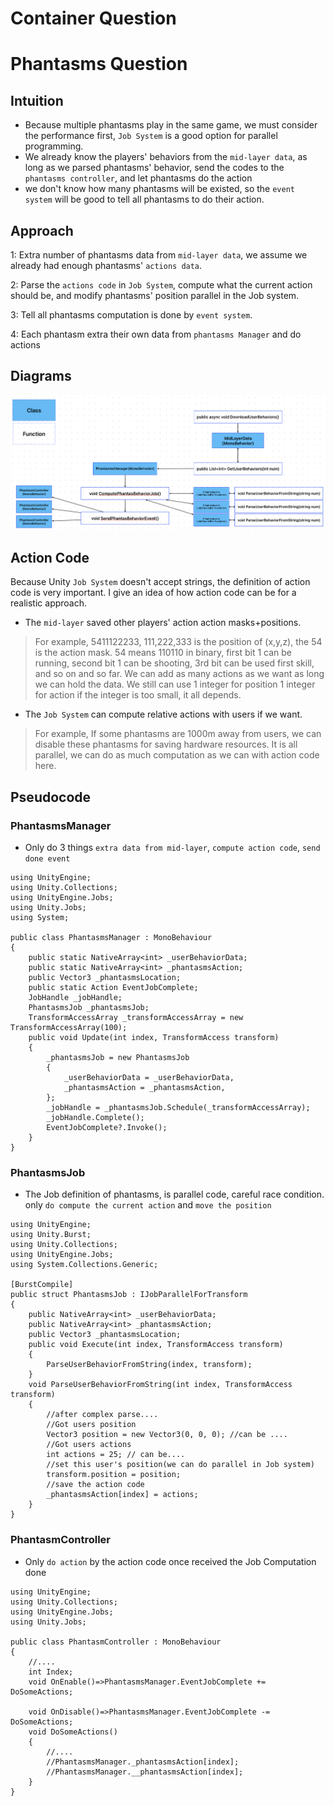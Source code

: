 # Container Question

# Phantasms Question
## Intuition
- Because multiple phantasms play in the same game, we must consider the performance first, `Job System` is a good option for parallel programming. 
- We already know the players' behaviors from the `mid-layer data`, as long as we parsed phantasms' behavior, send the codes to the `phantasms controller`, and let phantasms do the action
- we don't know how many phantasms will be existed, so the `event system` will be good to tell all phantasms to do their action.

## Approach
1: Extra number of phantasms data from `mid-layer data`, we assume we already had enough phantasms' `actions data`.

2: Parse the `actions code` in `Job System`, compute what the current action should be, and modify phantasms' position parallel in the Job system.

3: Tell all phantasms computation is done by `event system`.

4: Each phantasm extra their own data from `phantasms Manager` and do actions

## Diagrams
![Picture](./Concept.png)

## Action Code
Because Unity `Job System` doesn't accept strings, the definition of action code is very important. I give an idea of how action code can be for a realistic approach.

- The `mid-layer` saved other players' action action masks+positions. 

> For example, 5411122233, 111,222,333 is the position of (x,y,z), the 54 is the action mask. 54 means 110110 in binary, first bit 1 can be running, second bit 1 can be shooting, 3rd bit can be used first skill, and so on and so far. We can add as many actions as we want as long we can hold the data. We still can use 1 integer for position 1 integer for action if the integer is too small, it all depends.

- The `Job System` can compute relative actions with users if we want.

> For example, If some phantasms are 1000m away from users, we can disable these phantasms for saving hardware resources. It is all parallel, we can do as much computation as we can with action code here. 

## Pseudocode 
### PhantasmsManager
- Only do 3 things `extra data from mid-layer`, `compute action code`, `send done event`

```CSharp
using UnityEngine;
using Unity.Collections;
using UnityEngine.Jobs;
using Unity.Jobs;
using System;

public class PhantasmsManager : MonoBehaviour
{
    public static NativeArray<int> _userBehaviorData;
    public static NativeArray<int> _phantasmsAction;
    public Vector3 _phantasmsLocation;
    public static Action EventJobComplete;
    JobHandle _jobHandle;
    PhantasmsJob _phantasmsJob;
    TransformAccessArray _transformAccessArray = new TransformAccessArray(100);
    public void Update(int index, TransformAccess transform)
    {
        _phantasmsJob = new PhantasmsJob
        {
            _userBehaviorData = _userBehaviorData,
            _phantasmsAction = _phantasmsAction,
        };
        _jobHandle = _phantasmsJob.Schedule(_transformAccessArray);
        _jobHandle.Complete();
        EventJobComplete?.Invoke();
    }
}

```

### PhantasmsJob
- The Job definition of phantasms, is parallel code, careful race condition. only `do compute the current action` and `move the position`

``` CSharp
using UnityEngine;
using Unity.Burst;
using Unity.Collections;
using UnityEngine.Jobs;
using System.Collections.Generic;

[BurstCompile]
public struct PhantasmsJob : IJobParallelForTransform
{
    public NativeArray<int> _userBehaviorData;
    public NativeArray<int> _phantasmsAction;
    public Vector3 _phantasmsLocation;
    public void Execute(int index, TransformAccess transform)
    {
        ParseUserBehaviorFromString(index, transform);
    }
    void ParseUserBehaviorFromString(int index, TransformAccess transform)
    {
        //after complex parse....
        //Got users position
        Vector3 position = new Vector3(0, 0, 0); //can be ....
        //Got users actions
        int actions = 25; // can be....
        //set this user's position(we can do parallel in Job system)
        transform.position = position;
        //save the action code
        _phantasmsAction[index] = actions;
    }
}
```

### PhantasmController
- Only `do action` by the action code once received the Job Computation done

```CSharp
using UnityEngine;
using Unity.Collections;
using UnityEngine.Jobs;
using Unity.Jobs;

public class PhantasmController : MonoBehaviour
{
    //....
    int Index;
    void OnEnable()=>PhantasmsManager.EventJobComplete += DoSomeActions;

    void OnDisable()=>PhantasmsManager.EventJobComplete -= DoSomeActions;
    void DoSomeActions()
    {
        //....
        //PhantasmsManager._phantasmsAction[index];
        //PhantasmsManager.__phantasmsAction[index];
    }
}

```

